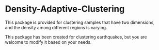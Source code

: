 # Density-Adaptive-Clustering
This package is provided for clustering samples that have two dimensions, and the density among different regions is varying.

This package has been created for clustering earthquakes, but you are welcome to modify it based on your needs.

